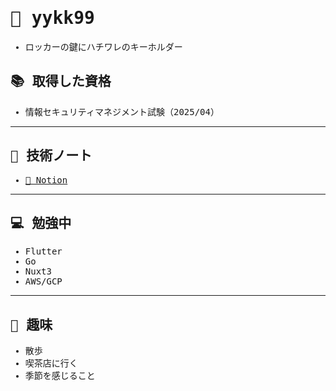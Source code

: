 <samp>

# 🌸 yykk99

- ロッカーの鍵にハチワレのキーホルダー

## 📚 取得した資格

- 情報セキュリティマネジメント試験（2025/04）

---

## 🧠 技術ノート

- [🔗 Notion](https://typical-bloom-2a1.notion.site/yykk99-27784c40a19e80d8a9dadf89aad99bd6)

---

## 💻 勉強中

- Flutter
- Go
- Nuxt3
- AWS/GCP

---

## 🎀 趣味

- 散歩
- 喫茶店に行く
- 季節を感じること

</samp>
